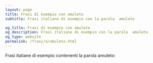 ```yaml
---
layout: page
title: Frasi di esempio con amuleto 
subtitle: Frasi italiane di esempio con la parola  amuleto

og_title: Frasi di esempio con amuleto 
og_description: Frasi italiane di esempio con la parola  amuleto
og_type: website
permalink: /frasi/a/amuleto.html
---
```


Frasi italiane di esempio contenenti la parola amuleto:



